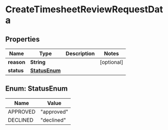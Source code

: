 

# CreateTimesheetReviewRequestData


## Properties

| Name | Type | Description | Notes |
|------------ | ------------- | ------------- | -------------|
|**reason** | **String** |  |  [optional] |
|**status** | [**StatusEnum**](#StatusEnum) |  |  |



## Enum: StatusEnum

| Name | Value |
|---- | -----|
| APPROVED | &quot;approved&quot; |
| DECLINED | &quot;declined&quot; |



